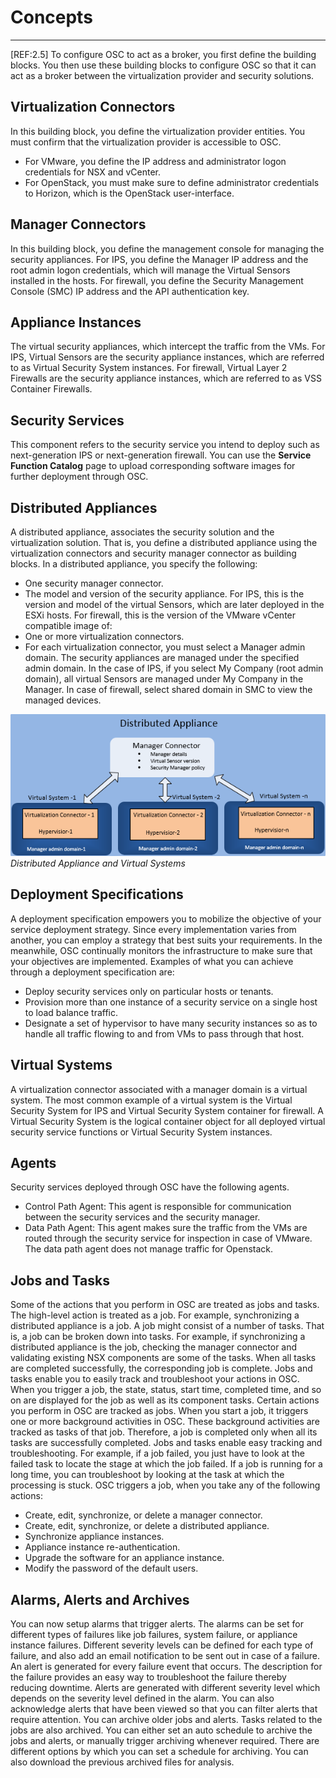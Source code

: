 # Concepts
  
***


[REF:2.5] To configure OSC to act as a broker, you first define the building blocks. You then use these building blocks to configure OSC so that it can act as a broker between the virtualization provider and security solutions.

## Virtualization Connectors
In this building block, you define the virtualization provider entities. You must confirm that the virtualization provider is accessible to OSC.
* For VMware, you define the IP address and administrator logon credentials for NSX and vCenter.
* For OpenStack, you must make sure to define administrator credentials to Horizon, which is the OpenStack user-interface.

## Manager Connectors
In this building block, you define the management console for managing the security appliances. For IPS, you define the Manager IP address and the root admin logon credentials, which will manage the Virtual Sensors installed in the hosts. For firewall, you define the Security Management Console (SMC) IP address and the API authentication key.

## Appliance Instances
The virtual security appliances, which intercept the traffic from the VMs. For IPS, Virtual Sensors are the security appliance instances, which are referred to as Virtual Security System instances. For firewall, Virtual Layer 2 Firewalls are the security appliance instances, which are referred to as VSS Container Firewalls. 

## Security Services
This component refers to the security service you intend to deploy such as next-generation IPS or next-generation firewall. You can use the **Service Function Catalog** page to upload corresponding software images for further deployment through OSC.

## Distributed Appliances
A distributed appliance, associates the security solution and the virtualization solution. That is, you define a distributed appliance using the virtualization connectors and security manager connector as building blocks.
In a distributed appliance, you specify the following:
* One security manager connector.
* The model and version of the security appliance.
For IPS, this is the version and model of the virtual Sensors, which are later deployed in the ESXi hosts. For firewall, this is the version of the VMware vCenter compatible image of:
* One or more virtualization connectors.
* For each virtualization connector, you must select a Manager admin domain. The security appliances are managed under the specified admin domain. In the case of IPS, if you select My Company (root admin domain), all virtual Sensors are managed under My Company in the Manager. In case of firewall, select shared domain in SMC to view the managed devices.

![Distributed Appliance](./images/distributed_appliance.png)
*Distributed Appliance and Virtual Systems*

## Deployment Specifications
A deployment specification empowers you to mobilize the objective of your service deployment strategy. Since every implementation varies from another, you can employ a strategy that best suits your requirements. In the meanwhile, OSC continually monitors the infrastructure to make sure that your objectives are implemented.
Examples of what you can achieve through a deployment specification are:
* Deploy security services only on particular hosts or tenants.
* Provision more than one instance of a security service on a single host to load balance traffic.
* Designate a set of hypervisor to have many security instances so as to handle all traffic flowing to and from VMs to pass through that host.

## Virtual Systems
A virtualization connector associated with a manager domain is a virtual system.
The most common example of a virtual system is the Virtual Security System for IPS and Virtual Security System container for firewall. A Virtual Security System is the logical container object for all deployed virtual security service functions or Virtual Security System instances.

## Agents
Security services deployed through OSC have the following agents.
* Control Path Agent: This agent is responsible for communication between the security services and the security manager.
* Data Path Agent: This agent makes sure the traffic from the VMs are routed through the security service for inspection in case of VMware. The data path agent does not manage traffic for Openstack.

## Jobs and Tasks
Some of the actions that you perform in OSC are treated as jobs and tasks. The high-level action is treated as a job. For example, synchronizing a distributed appliance is a job. A job might consist of a number of tasks. That is, a job can be broken down into tasks. For example, if synchronizing a distributed appliance is the job, checking the manager connector and validating existing NSX components are some of the tasks. When all tasks are completed successfully, the corresponding job is complete.
Jobs and tasks enable you to easily track and troubleshoot your actions in OSC. When you trigger a job, the state, status, start time, completed time, and so on are displayed for the job as well as its component tasks.
Certain actions you perform in OSC are tracked as jobs. When you start a job, it triggers one or more background activities in OSC. These background activities are tracked as tasks of that job. Therefore, a job is completed only when all its tasks are successfully completed. Jobs and tasks enable easy tracking and troubleshooting. For example, if a job failed, you just have to look at the failed task to locate the stage at which the job failed. If a job is running for a long time, you can troubleshoot by looking at the task at which the processing is stuck.
OSC triggers a job, when you take any of the following actions:
* Create, edit, synchronize, or delete a manager connector.
* Create, edit, synchronize, or delete a distributed appliance.
* Synchronize appliance instances.
* Appliance instance re-authentication.
* Upgrade the software for an appliance instance.
* Modify the password of the default users.

## Alarms, Alerts and Archives
You can now setup alarms that trigger alerts. The alarms can be set for different types of failures like job failures, system failure, or appliance instance failures. Different severity levels can be defined for each type of failure, and also add an email notification to be sent out in case of a failure. An alert is generated for every failure event that occurs. The description for the failure provides an easy way to troubleshoot the failure thereby reducing downtime. Alerts are generated with different severity level which depends on the severity level defined in the alarm. You can also acknowledge alerts that have been viewed so that you can filter alerts that require attention. You can archive older jobs and alerts. Tasks related to the jobs are also archived. You can either set an auto schedule to archive the jobs and alerts, or manually trigger archiving whenever required. There are different options by which you can set a schedule for archiving. You can also download the previous archived files for analysis.